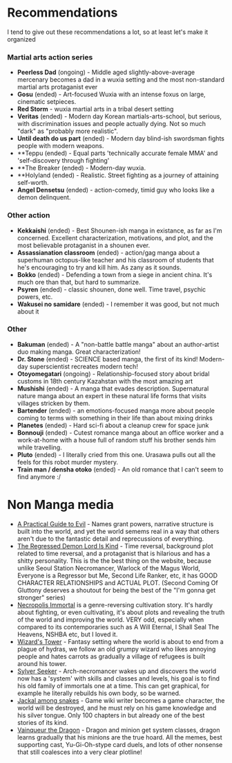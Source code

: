 

# Recommendations

I tend to give out these recommendations a lot, so at least let's make it organized


### Martial arts action series

- **Peerless Dad** (ongoing) - Middle aged slightly-above-average mercenary becomes a dad  in a wuxia setting and the most non-standard martial arts protaganist ever
- **Gosu** (ended) - Art-focused Wuxia with an intense foxus on large, cinematic setpieces.
- **Red Storm** - wuxia martial arts in a tribal desert setting
- **Veritas** (ended) - Modern day Korean martials-arts-school, but serious, with discrimination issues and people actually dying. Not so much "dark" as "probably more realistic".
- **Until death do us part** (ended) - Modern day blind-ish swordsman fights people with modern weapons.
- **Teppu (ended) - Equal parts 'technically accurate female MMA' and 'self-discovery through fighting'
- **The Breaker (ended) - Modern-day wuxia.
- **Holyland (ended) - Realistic. Street fighting as a journey of attaining self-worth.
- **Angel Densetsu** (ended) - action-comedy, timid guy who looks like a demon delinquent.

### Other action

- **Kekkaishi** (ended) - Best Shounen-ish manga in existance, as far as I'm concerned. Excellent characterization, motivations, and plot, and the most believable protaganist in a shounen ever.
- **Assassianation classroom** (ended) - action/gag manga about a superhuman octopus-like teacher and his classroom of students that he's encouraging to try and kill him. As zany as it sounds.
- **Bokko** (ended) - Defending a town from a siege in ancient china. It's much ore than that, but hard to summarize.
- **Psyren** (ended) - classic shounen, done well. Time travel, psychic powers, etc.
- **Wakusei no samidare** (ended) - I remember it was good, but not much about it

### Other

- **Bakuman** (ended) - A "non-battle battle manga" about an author-artist duo making manga. Great characterization!
- **Dr. Stone** (ended) - SCIENCE based manga, the first of its kind! Modern-day superscientist recreates modern tech!
- **Otoyomegatari** (ongoing) - Relationship-focused story about bridal customs in 18th century Kazahstan with the most amazing art
- **Mushishi** (ended) - A manga that evades description. Supernatural nature manga about an expert in these natural life forms that visits villages stricken by them.
- **Bartender** (ended) - an emotions-focused manga more about people coming to terms with something in their life than about mixing drinks
- **Planetes** (ended) - Hard sci-fi about a cleanup crew for space junk
- **Bonnouji** (ended) - Cutest romance manga about an office worker and a work-at-home with a house full of random stuff his brother sends him while travelling.
- **Pluto** (ended) - I literally cried from this one. Urasawa pulls out all the feels for this robot murder mystery.
- **Train man / densha otoko** (ended) - An old romance that I can't seem to find anymore :/

# Non Manga media

- [A Practical Guide to Evil](https://practicalguidetoevil.wordpress.com) - Names grant powers, narrative structure is built into the world, and yet the world semems real in a way that others aren't due to the fantastic detail and reprecussions of everything.
- [The Regressed Demon Lord Is Kind](https://www.wuxiaworld.com/novel/the-regressed-demon-lord-is-kind) - Time reversal, background plot related to time reversal, and a protaganist that is hilarious and has a shitty personality. This is the the best thing on the website, because unlike Seoul Station Necromancer, Warlock of the Magus World, Everyone is a Regressor but Me, Second Life Ranker, etc, it has GOOD CHARACTER RELATIONSHIPS and ACTUAL PLOT. (Second Coming Of Gluttony deserves a shoutout for being the best of the "I'm gonna get stronger" series)
- [Necropolis Immortal](https://www.wuxiaworld.com/novel/necropolis-immortal) is a genre-reversing cultivation story. It's hardly about fighting, or even cultivating, it's about plots and revealing the truth of the world and improving the world. VERY odd, especially when compared to its contemporaries such as A Will Eternal, I Shall Seal The Heavens, NSHBA etc, but I loved it.
- [Wizard's Tower](https://www.royalroad.com/fiction/41881/wizards-tower) - Fantasy setting where the world is about to end from a plague of hydras, we follow an old grumpy wizard who likes annoying people and hates carrots as gradually a village of refugees is built around his tower.
- [Sylver Seeker](https://www.royalroad.com/fiction/36065/sylver-seeker) - Arch-necromancer wakes up and discovers the world now has a 'system' with skills and classes and levels, his goal is to find his old family of immortals one at a time. This can get graphical, for example he literally rebuilds his own body, so be warned.
- [Jackal among snakes](https://www.royalroad.com/fiction/48969/jackal-among-snakes) - Game wiki writer becomes a game character, the world will be destroyed, and he must rely on his game knowledge and his silver tongue. Only 100 chapters in but already one of the best stories of its kind.
 - [Vainqueur the Dragon](https://www.royalroad.com/fiction/26534/vainqueur-the-dragon) - Dragon and minion get system classes, dragon learns gradually that his minions are the true hoard. All the memes, best supporting cast, Yu-Gi-Oh-stype card duels, and lots of other nonsense that still coalesces into a very clear plotline!
